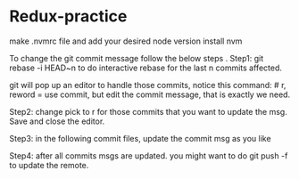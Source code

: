 # Redux-practice

make .nvmrc file and add your desired node version
install nvm

To change the git commit message follow the below steps
.
Step1: git rebase -i HEAD~n to do interactive rebase for the last n commits affected.

git will pop up an editor to handle those commits, notice this command: # r, reword = use commit, but edit the commit message, that is exactly we need.

Step2: change pick to r for those commits that you want to update the msg. Save and close the editor.

Step3: in the following commit files, update the commit msg as you like

Step4: after all commits msgs are updated. you might want to do git push -f to update the remote.
